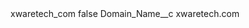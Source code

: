 <?xml version="1.0" encoding="UTF-8"?>
<CustomMetadata xmlns="http://soap.sforce.com/2006/04/metadata" xmlns:xsi="http://www.w3.org/2001/XMLSchema-instance" xmlns:xsd="http://www.w3.org/2001/XMLSchema">
    <label>xwaretech_com</label>
    <protected>false</protected>
    <values>
        <field>Domain_Name__c</field>
        <value xsi:type="xsd:string">xwaretech.com</value>
    </values>
</CustomMetadata>
